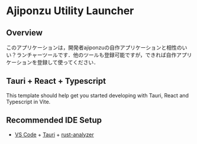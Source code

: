 # Ajiponzu Utility Launcher

## Overview

このアプリケーションは，開発者ajiponzuの自作アプリケーションと相性のいい？ランチャーツールです．他のツールも登録可能ですが，できれば自作アプリケーションを登録して使ってください．

## Tauri + React + Typescript

This template should help get you started developing with Tauri, React and Typescript in Vite.

## Recommended IDE Setup

- [VS Code](https://code.visualstudio.com/) + [Tauri](https://marketplace.visualstudio.com/items?itemName=tauri-apps.tauri-vscode) + [rust-analyzer](https://marketplace.visualstudio.com/items?itemName=rust-lang.rust-analyzer)
